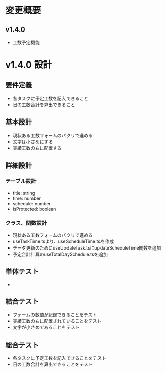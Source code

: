 # 変更概要
## v1.4.0
- 工数予定機能

# v1.4.0 設計
## 要件定義
- 各タスクに予定工数を記入できること
- 日の工数合計を算出できること
## 基本設計
- 現状ある工数フォームのパクリで進める
- 文字は小さめにする
- 実績工数の右に配置する
## 詳細設計
### テーブル設計
- title: string
- time: number
- schedule: number
- isProtected: boolean
### クラス、関数設計
- 現状ある工数フォームのパクリで進める
- useTaskTime.tsより、useScheduleTime.tsを作成
- データ更新のためにuseUpdateTask.tsにupdateScheduleTime関数を追加
- 予定合計計算のuseTotalDaySchedule.tsを追加
## 単体テスト
- 
## 結合テスト
- フォームの数値が記録できることをテスト
- 実績工数の右に配置されていることをテスト
- 文字が小さめであることをテスト
## 総合テスト
- 各タスクに予定工数を記入できることをテスト
- 日の工数合計を算出できることをテスト




